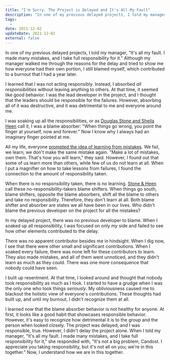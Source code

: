 ```yaml
---
title: "I'm Sorry. The Project is Delayed and It's All My Fault"
description: "In one of my previous delayed projects, I told my manager, 'It's all my fault. I made many mistakes, and I take full responsibility for them.' I blamed myself, which contributed to a burnout that I had a year later."
tags:
  -
date: 2021-12-02
updateDate: 2021-12-02
external: false
---
```


In one of my previous delayed projects, I told my manager, "It's all my fault. I made many mistakes, and I take full responsibility for it." Although my manager walked me through the reasons for the delay and tried to show me how everyone had their own portion, I still blamed myself, which contributed to a burnout that I had a year later.

I learned that I was not acting responsibly. Instead, I absorbed *all responsibilities* without leaving anything to others. At that time, it seemed like good behavior. I was the lead developer in the project, and I thought that the leaders should be responsible for the failures. However, absorbing all of it was destructive, and it was detrimental to me and everyone around me.

I was soaking up all the responsibilities, or as [Douglas Stone and Sheila Heen](https://www.stoneandheen.com/thanks-feedback) call it, I was a blame absorber: "When things go wrong, you point the finger at yourself, now and forever." Now I know why I always had an imaginary finger pointed at me.

All my life, everyone [prompted the idea of learning from mistakes](/notes/31/). We fail, we learn; we don't make the same mistake again. "Make a lot of mistakes, own them. That's how you will learn," they said. However, I found out that some of us learn more than others, while few of us do not learn at all. When I put a magnifier on how to take lessons from failures, I found the connection to the amount of responsibility taken.

When there is no responsibility taken, there is no learning. [Stone & Heen](https://www.stoneandheen.com/thanks-feedback) call these no-responsibility-takers blame shifters. When things go south, blame shifters, opposite the blame absorbers, shift all the blame to others and take no responsibility. Therefore, they don't learn at all. Both blame shifter and absorber are states we all have been in our lives. Who didn't blame the previous developer on the project for all the mistakes?

In my delayed project, there was no previous developer to blame. When I soaked up all responsibility, I was focused on only *my* side and failed to see how other elements contributed to the delay.

There was no apparent contributor besides me in hindsight. When I dig now, I see that there were other small and significant contributions. When I soaked every failure, there was none left for these contributors to learn. They also made mistakes, and all of them went unnoticed, and they didn't learn as much as they could. There was one more consequence that nobody could have seen.

I built up resentment. At that time, I looked around and thought that nobody took responsibility as much as I took. I started to have a grudge when I was the only one who took things *seriously*. My obliviousness caused me to blackout the holistic view of everyone's contributions. These thoughts had built up, and until my burnout, I didn't recognize them at all.

I learned now that the blame absorber behavior is not healthy for anyone. At first, it looks like a good habit that showcases responsible behavior. However, it's easy to recognize how detrimental it is to the group and the person when looked closely. The project was delayed, and I was responsible, true. However, I didn't delay the project alone. When I told my manager, "It's all my fault. I made many mistakes, and I take full responsibility for it," she responded with, "It's not a big problem, Candost. I appreciate you taking responsibility, but it's not all on you; we're in this together." Now, I understand how we are in this together.
